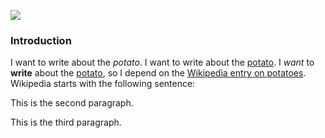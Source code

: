 
<a href="https://www.juncture-digital.org"><img src="https://juncture-digital.github.io/juncture/static/images/ve-button.png"></a>

<param ve-config 
       title="Salvation and Suffering: Potato"
       source-image="https://upload.wikimedia.org/wikipedia/commons/a/ab/Patates.jpg"
       banner="https://upload.wikimedia.org/wikipedia/commons/a/ab/Patates.jpg" 
       height=100
       author="Nola, Alex, and Jess"
       layout="vertical">
	   
 
 ### Introduction
 
 I want to write about the *potato*.
 I want to write about the [potato](https://upload.wikimedia.org/wikipedia/commons/a/ab/Patates.jpg).
 I *want* to **write** about the [potato](Q10998), so I depend on the [Wikipedia entry on potatoes](https://en.wikipedia.org/wiki/Potato).  Wikipedia starts with the following sentence: 
 
 This is the second paragraph.
 <param ve-image
		src="wc:234_Solanum_tuberosum_L.jpg"
		caption="This is an image of a potato plant. Wikimedia Commons.">

This is the third paragraph.
<param ve-image
	   src="gh:alonatelier/planthsp/main/potato/cabin_image.jpg">
 
 [^ref1]:  Wikipedia article on potato.